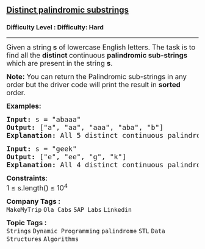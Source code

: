 <h2><a href="https://www.geeksforgeeks.org/problems/distinct-palindromic-substrings5141/1?page=2&company=SAP%20Labs&sortBy=submissions">Distinct palindromic substrings</a></h2><h3>Difficulty Level : Difficulty: Hard</h3><hr><div class="problems_problem_content__Xm_eO"><p><span style="font-size: 18px;"><span style="font-size: 18px;">Given a string </span><strong style="font-size: 18px;">s</strong><span style="font-size: 18px;"> of lowercase English letters. The task is to find all the&nbsp;</span><strong style="font-size: 18px;">distinct </strong><span style="font-size: 18px;">continuous </span><strong style="font-size: 18px;">palindromic sub-strings</strong><span style="font-size: 18px;"> which are present in the string </span><strong style="font-size: 18px;">s</strong><span style="font-size: 18px;">.</span></span></p>
<p><span style="font-size: 18px;"><span style="font-size: 18px;"><strong>Note:</strong> You can return the Palindromic sub-strings in any order but the driver code will print the result in <strong>sorted</strong> order.</span></span></p>
<p><strong><span style="font-size: 18px;">Examples:</span></strong></p>
<pre><span style="font-size: 18px;"><strong>Input:</strong> s = "abaaa"
<strong>Output:</strong> ["a", "aa", "aaa", "aba", "b"]
<strong>Explanation:</strong> All 5 distinct continuous palindromic sub-strings are listed above.</span></pre>
<pre><span style="font-size: 18px;"><strong>Input: </strong>s = "geek"
<strong>Output:</strong> ["e", "ee", "g", "k"]
<strong>Explanation:</strong> All 4 distinct continuous palindromic sub-strings are listed above.</span></pre>
<p><span style="font-size: 18px;"><strong>Constraints</strong>:<br>1 ≤ s.length() ≤ 10<sup>4</sup></span></p></div><p><span style=font-size:18px><strong>Company Tags : </strong><br><code>MakeMyTrip</code>&nbsp;<code>Ola Cabs</code>&nbsp;<code>SAP Labs</code>&nbsp;<code>Linkedin</code>&nbsp;<br><p><span style=font-size:18px><strong>Topic Tags : </strong><br><code>Strings</code>&nbsp;<code>Dynamic Programming</code>&nbsp;<code>palindrome</code>&nbsp;<code>STL</code>&nbsp;<code>Data Structures</code>&nbsp;<code>Algorithms</code>&nbsp;